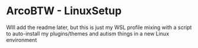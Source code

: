 # ArcoBTW - LinuxSetup




WIll add the readme later, but this is just my WSL profile mixing with a script to auto-install my plugins/themes and autism things in a new Linux environment 
